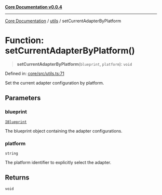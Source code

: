 [**Core Documentation v0.0.4**](../../README.md)

***

[Core Documentation](../../modules.md) / [utils](../README.md) / setCurrentAdapterByPlatform

# Function: setCurrentAdapterByPlatform()

> **setCurrentAdapterByPlatform**(`blueprint`, `platform`): `void`

Defined in: [core/src/utils.ts:71](https://github.com/stonemjs/core/blob/93efe04ef1a71ad6f49c3b315da54d45ace50f23/src/utils.ts#L71)

Set the current adapter configuration by platform.

## Parameters

### blueprint

[`IBlueprint`](../../declarations/type-aliases/IBlueprint.md)

The blueprint object containing the adapter configurations.

### platform

`string`

The platform identifier to explicitly select the adapter.

## Returns

`void`
